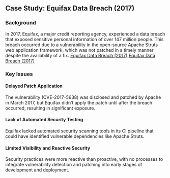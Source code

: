## Case Study: Equifax Data Breach (2017)

### Background
In 2017, Equifax, a major credit reporting agency, experienced a data breach that exposed sensitive personal information of over 147 million people. 
This breach occurred due to a vulnerability in the open-source Apache Struts web application framework, which was not patched in a timely manner despite the availability of a fix.
[Equifax Data Breach (2017)](https://www.csoonline.com/article/567833/equifax-data-breach-faq-what-happened-who-was-affected-what-was-the-impact.html)
[Equifax Data Breach (2017)](https://www.blackduck.com/blog/what-caused-equifax-breach.html)

### Key Issues

#### Delayed Patch Application
The vulnerability (CVE-2017-5638) was disclosed and patched by Apache in March 2017, but Equifax didn’t apply the patch until after the breach occurred, resulting in significant exposure.

#### Lack of Automated Security Testing
Equifax lacked automated security scanning tools in its CI pipeline that could have identified vulnerable dependencies like Apache Struts.

#### Limited Visibility and Reactive Security
Security practices were more reactive than proactive, with no processes to integrate vulnerability detection and patching into early stages of development and deployment.

